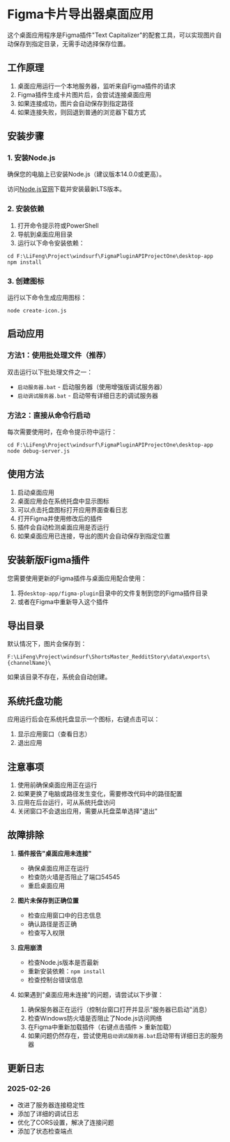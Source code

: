 # Figma卡片导出器桌面应用

这个桌面应用程序是Figma插件"Text Capitalizer"的配套工具，可以实现图片自动保存到指定目录，无需手动选择保存位置。

## 工作原理

1. 桌面应用运行一个本地服务器，监听来自Figma插件的请求
2. Figma插件生成卡片图片后，会尝试连接桌面应用
3. 如果连接成功，图片会自动保存到指定路径
4. 如果连接失败，则回退到普通的浏览器下载方式

## 安装步骤

### 1. 安装Node.js

确保您的电脑上已安装Node.js（建议版本14.0.0或更高）。

访问[Node.js官网](https://nodejs.org/)下载并安装最新LTS版本。

### 2. 安装依赖

1. 打开命令提示符或PowerShell
2. 导航到桌面应用目录
3. 运行以下命令安装依赖：

```
cd F:\LiFeng\Project\windsurf\FigmaPluginAPIProjectOne\desktop-app
npm install
```

### 3. 创建图标

运行以下命令生成应用图标：

```
node create-icon.js
```

## 启动应用

### 方法1：使用批处理文件（推荐）

双击运行以下批处理文件之一：

- `启动服务器.bat` - 启动服务器（使用增强版调试服务器）
- `启动调试服务器.bat` - 启动带有详细日志的调试服务器

### 方法2：直接从命令行启动

每次需要使用时，在命令提示符中运行：

```
cd F:\LiFeng\Project\windsurf\FigmaPluginAPIProjectOne\desktop-app
node debug-server.js
```

## 使用方法

1. 启动桌面应用
2. 桌面应用会在系统托盘中显示图标
3. 可以点击托盘图标打开应用界面查看日志
4. 打开Figma并使用修改后的插件
5. 插件会自动检测桌面应用是否运行
6. 如果桌面应用已连接，导出的图片会自动保存到指定位置

## 安装新版Figma插件

您需要使用更新的Figma插件与桌面应用配合使用：

1. 将`desktop-app/figma-plugin`目录中的文件复制到您的Figma插件目录
2. 或者在Figma中重新导入这个插件

## 导出目录

默认情况下，图片会保存到：
```
F:\LiFeng\Project\windsurf\ShortsMaster_RedditStory\data\exports\{channelName}\
```

如果该目录不存在，系统会自动创建。

## 系统托盘功能

应用运行后会在系统托盘显示一个图标，右键点击可以：

1. 显示应用窗口（查看日志）
2. 退出应用

## 注意事项

1. 使用前确保桌面应用正在运行
2. 如果更换了电脑或路径发生变化，需要修改代码中的路径配置
3. 应用在后台运行，可从系统托盘访问
4. 关闭窗口不会退出应用，需要从托盘菜单选择"退出"

## 故障排除

1. **插件报告"桌面应用未连接"**
   - 确保桌面应用正在运行
   - 检查防火墙是否阻止了端口54545
   - 重启桌面应用

2. **图片未保存到正确位置**
   - 检查应用窗口中的日志信息
   - 确认路径是否正确
   - 检查写入权限

3. **应用崩溃**
   - 检查Node.js版本是否最新
   - 重新安装依赖：`npm install`
   - 检查控制台错误信息

4. 如果遇到"桌面应用未连接"的问题，请尝试以下步骤：
   1. 确保服务器正在运行（控制台窗口打开并显示"服务器已启动"消息）
   2. 检查Windows防火墙是否阻止了Node.js访问网络
   3. 在Figma中重新加载插件（右键点击插件 > 重新加载）
   4. 如果问题仍然存在，尝试使用`启动调试服务器.bat`启动带有详细日志的服务器

## 更新日志

### 2025-02-26
- 改进了服务器连接稳定性
- 添加了详细的调试日志
- 优化了CORS设置，解决了连接问题
- 添加了状态检查端点
